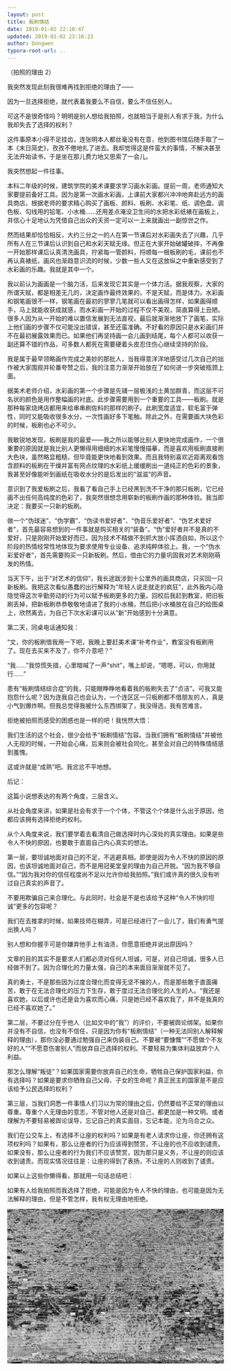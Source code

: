 ```yaml
---
layout: post
title: 板刷情结
date: 2019-01-02 22:10:47
updated: 2019-01-02 23:16:23
author: Dongwen
typora-root-url: ..
---
```




（拍照的理由 2）

我突然发现此刻我很难再找到拒绝的理由了——

因为一旦选择拒绝，就代表着我要么不自信，要么不信任别人。

可这不是很奇怪吗？明明是别人想给我拍照，也就相当于是别人有求于我，为什么我却失去了选择的权利？

这件事原本小得不足挂齿，连张明本人都丝毫没有在意，他到图书馆后随手取了一本《末日简史》，孜孜不倦地扎了进去。我却觉得这是件蛮大的事情，不解决甚至无法开始读书，于是坐在那儿费力地又思索了一会儿。

我突然想起一件往事。

本科二年级的时候，建筑学院的美术课要求学习画水彩画。提前一周，老师通知大家要提前备好工具。因为是第一次画水彩画，上课前大家都兴冲冲地奔赴远方的画具商店，根据老师的要求精心购买了画板、颜料、板刷、水彩笔、纸、调色盘、调色板、勾线用的铅笔、小水桶……还用差点淹没卫生间的水把水彩纸裱在画板上，并信心十足地认为凭借自己出众的天资一定可以一上来就画出一副惊世之作。

然而结果却恰恰相反，大约三分之一的人在第一节课后对水彩画失去了兴趣，几乎所有人在三节课后认识到自己和水彩天赋无缘。但正在大家开始破罐破摔，不再像一开始那样课后认真清洗画具，拧紧每一管颜料，捋顺每一根板刷的毛，课前也不再认真裱纸，画风也渐趋意识流的时候，少数一些人又在这放纵之中重新感受到了水彩画的乐趣。我就是其中一个。

我以前认为画画是一个脑力活，后来发现它其实是一个体力活。据我观察，大家的所谓天赋，都是相差无几的，决定画作最终效果的，不是天赋，而是体力。水彩画和钢笔画很不一样，钢笔画在最初的寥寥几笔就可以看出画得怎样，如果画得顺手，马上就能收获成就感，而水彩画一开始的过程不仅不美观，简直算得上丑陋。很多人因为从一开始的难以置信发展到无法直视，最后就渐渐地放下了画笔，实际上他们画的步骤不仅可能没出错误，甚至还蛮准确。不好看的原因只是水彩画们并不在最初展露效果而已。如果他们再坚持画一会儿画到结尾，每个人都可以收获一副还算不错的作品，可多数人都死在需要硬着头皮忍住伤心继续坚持的阶段。

我是属于最早领略画作完成之美妙的那批人，当我得意洋洋地感受过几次自己的拙作被大家围观并轮番夸赞之后，我的注意力渐渐开始放在了如何进一步突破瓶颈上面。

据美术老师介绍，水彩画的第一个步骤是先铺一层极浅的土黄加群青，而这层不可名状的颜色是用作整幅画的衬底。此步骤需要用到一个重要的工具——板刷。就是那种每家烧烤店都用来给串串刷佐料的那样的刷子。此刷宽度适宜，软毛富于弹性，同时又能吸收很多水分，一次性画好多下笔触。除此之外，在需要画大块色彩的时候，板刷也必不可少。

我敏锐地发现，板刷是我的最爱——我之所以能够比别人更快地完成画作，一个很重要的原因就是我比别人更懒得用细细的水彩笔慢慢描摹，而是喜欢用板刷直接刷大色块，虽然略显粗糙，但毕竟能更快地看到效果。而且我特别喜欢近距离观看饱含颜料的板刷在干燥并富有网点纹理的水彩纸上缓缓刷出一道纯正的色彩的景象，我甚至好像能听到画纸在吸收水分的是后发出的“滋滋”的声音。

意识到了我爱板刷之后，我看了看自己手上已经黑到洗不干净的那只板刷，它已经画不出任何高纯度的色彩了，我突然很想念用崭新的板刷作画的那种体验。我当即决定：我要买一只新的板刷。

做一个“伪球迷”、“伪学霸”、“伪读书爱好者”、“伪音乐爱好者”、“伪艺术爱好者”，首先最容易想到的一件事就是购买相关的“装备”。“伪”爱好者并不是真的不爱好，只是刚刚开始爱好而已，因为技术不精做不到抓大放小挥洒自如，所以这个阶段的热情经常性地体现为要求使用专业设备、追求纯粹体验上。我，一个“伪水彩爱好者”，首先需要购买一只新板刷。然后，借由它的力量巩固我对艺术刚刚萌发的热情。

当天下午，出于“对艺术的信仰”，我长途跋涉到十公里外的画具商店，只买回一只新板刷。我把这次看似愚蠢的出行解释为“年轻人说走就走的疯狂”，此外我内心隐隐觉得这次辛勤劳动的行为可以赋予板刷更多的力量。回校后我赶到教室，把旧板刷丢掉，把新板刷恭恭敬敬地请进了我的小水桶，然后把小水桶放在自己的绘图桌上，欣然离去，为自己下次水彩课可以从“新”开始感到十分满意。

第二天，同桌电话通知我：

“文，你的板刷借我用一下吧，我晚上要赶美术课“补考作业”，教室没有板刷用了。现在去买来不及了，你不介意吧？”

“我……”我惊慌失措，心里暗喊了一声“shit”，嘴上却说，“嗯嗯，可以，你用就行……”

患有“板刷情结综合症”的我，只能眼睁睁地看着我的板刷失去了“贞洁”。可我又能抱怨什么呢？因为连我自己也会认为，一个连区区一只板刷都不借朋友的人，真是小气到爆炸啊。但我总觉得我被什么东西绑架了，我没得选，我有苦难言。

拒绝被拍照而感受的困惑也是一样的吧！我恍然大悟：

我们生活的这个社会，很少会给予“板刷情结”包容。当我们拥有“板刷情结”并被他人无视的时候，一开始会心痛，后来则会被社会同化，甚至会对自己的特殊情结感到羞愧。

这或许就是“成熟”吧。我忿忿不平地想。

后记：

这篇小说想表达的有两个角度，三层含义。

从社会角度来讲，如果是社会有求于一个个体，不管这个个体是什么出于原因，他都应该拥有选择拒绝的权利。

从个人角度来说，我们要学着去看清自己做选择时内心深处的真实理由。如果是些令人不快的原因，也要敢于直面自己内心真实的想法。

第一层，要坦诚地面对自己的不足，不逃避真相。即使是因为令人不快的原因的原因，也该坦诚地面对自己，而不是用冠冕堂皇的理由为自己开脱。“因为我不够自信。”“因为我对你的信任程度尚不足以允许你给我拍照。”我们或许真的很久没有听过自己真实的声音了。

不要用欺骗自己来合理化。与此同时，社会是不是也该给予这种“令人不快的坦诚”更多的包容呢？

我们在去推拿的时候，如果技师在糊弄，可是已经进行了一会儿了，我们有勇气提出换人吗？

别人想和你握手可是你嫌弃他手上有油渍，你愿意拒绝并说出原因吗？

文章的目的其实不是要求人们都必须对任何人坦诚，可是，对自己坦诚，很多人已经做不到了。因为合理化的力量太强，自己的本来面目渐渐就不见了。

真的勇士，不是那些因为过度合理化而变得无坚不摧的人，而是那些敢于直面痛苦，敢于在无法合理化的压力下生存，敢于度过无法合理化的人生的人。“我还是喜欢她，以后或许也还是会为喜欢而心痛，只是她已经不喜欢我了，并不是我真的已经不喜欢她了。”

第二层，不要过分在乎他人（比如文中的“我”）的评价，不要被舆论绑架。如果你并没有不自信，也没有不信任，只是因为你有“板刷情结”（一种无法同别人解释解释的理由），那你没必要通过勉强自己来伪装自己。不要被“要慷慨”“不愿做个不友好的人”“不愿意伤害别人”而放弃自己选择的权利。不要轻易为集体利益放弃个人利益。

那怎么理解“叛徒”？如果国家需要你放弃自己的生命，牺牲自己保护国家利益，你有选择吗？如果是要求你牺牲自己父母、子女的生命呢？真正民主的国家是不是应该给予公民选择的权利？

第三层，当我们洞悉一件事情人们习以为常的理由之后，仍然要给不正常的理由以尊重。尊重个人无理由的意志，不管对他人还是对自己，都更加是一种文明。或者理解为不要轻易被舆论误导，忘记自己的真实面目，忘记本能，沦为乌合之众。

我们在公交车上，有选择不让座的权利吗？如果是有老人请求你让座，你还拥有这项权利吗？如果有，那么让座者的行为应该得到赞赏，不让座的也不应收到谴责。如果没有，那么让座者的行为我们不应该赞赏，因为那只是义务，不让座的则应该收到谴责。而现实情况往往是：让座的得到了表扬，不让座的人则收到了谴责。

如果以上这些你懒得看，那就用一句话总结吧：

如果有人给我拍照而我选择了拒绝，可能是因为令人不快的理由，也可能是因为无法解释的理由，但是不管怎样，我有权无理由地拒绝。

 ![](/img/in-post/x57066363.jpg)

